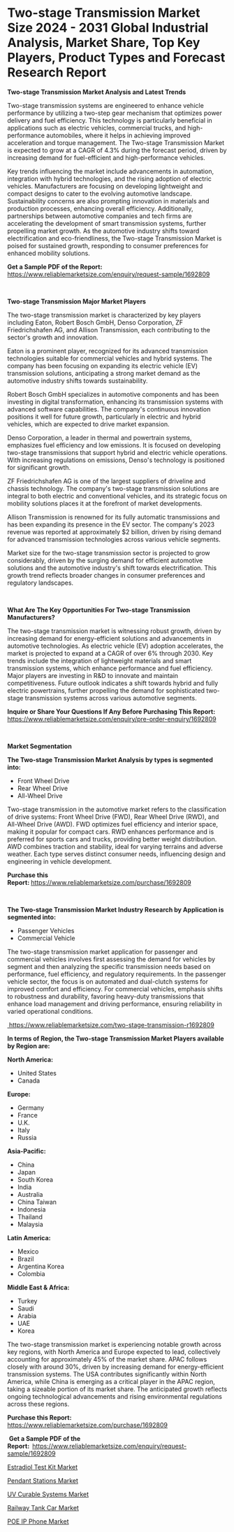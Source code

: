 <p><h1>Two-stage Transmission Market Size 2024 - 2031 Global Industrial Analysis, Market Share, Top Key Players, Product Types and Forecast Research Report</h1></p><p><strong>Two-stage Transmission Market Analysis and Latest Trends</strong></p>
<p><p>Two-stage transmission systems are engineered to enhance vehicle performance by utilizing a two-step gear mechanism that optimizes power delivery and fuel efficiency. This technology is particularly beneficial in applications such as electric vehicles, commercial trucks, and high-performance automobiles, where it helps in achieving improved acceleration and torque management. The Two-stage Transmission Market is expected to grow at a CAGR of 4.3% during the forecast period, driven by increasing demand for fuel-efficient and high-performance vehicles.</p><p>Key trends influencing the market include advancements in automation, integration with hybrid technologies, and the rising adoption of electric vehicles. Manufacturers are focusing on developing lightweight and compact designs to cater to the evolving automotive landscape. Sustainability concerns are also prompting innovation in materials and production processes, enhancing overall efficiency. Additionally, partnerships between automotive companies and tech firms are accelerating the development of smart transmission systems, further propelling market growth. As the automotive industry shifts toward electrification and eco-friendliness, the Two-stage Transmission Market is poised for sustained growth, responding to consumer preferences for enhanced mobility solutions.</p></p>
<p><strong>Get a Sample PDF of the Report:&nbsp;</strong> <a href="https://www.reliablemarketsize.com/enquiry/request-sample/1692809?utm_campaign=1564&utm_medium=2&utm_source=Github&utm_content=ia&utm_term=20102024&utm_id=two-stage-transmission">https://www.reliablemarketsize.com/enquiry/request-sample/1692809</a></p>
<p>&nbsp;</p>
<p><strong>Two-stage Transmission Major Market Players</strong></p>
<p><p>The two-stage transmission market is characterized by key players including Eaton, Robert Bosch GmbH, Denso Corporation, ZF Friedrichshafen AG, and Allison Transmission, each contributing to the sector's growth and innovation.</p><p>Eaton is a prominent player, recognized for its advanced transmission technologies suitable for commercial vehicles and hybrid systems. The company has been focusing on expanding its electric vehicle (EV) transmission solutions, anticipating a strong market demand as the automotive industry shifts towards sustainability.</p><p>Robert Bosch GmbH specializes in automotive components and has been investing in digital transformation, enhancing its transmission systems with advanced software capabilities. The company's continuous innovation positions it well for future growth, particularly in electric and hybrid vehicles, which are expected to drive market expansion.</p><p>Denso Corporation, a leader in thermal and powertrain systems, emphasizes fuel efficiency and low emissions. It is focused on developing two-stage transmissions that support hybrid and electric vehicle operations. With increasing regulations on emissions, Denso's technology is positioned for significant growth.</p><p>ZF Friedrichshafen AG is one of the largest suppliers of driveline and chassis technology. The company's two-stage transmission solutions are integral to both electric and conventional vehicles, and its strategic focus on mobility solutions places it at the forefront of market developments.</p><p>Allison Transmission is renowned for its fully automatic transmissions and has been expanding its presence in the EV sector. The company's 2023 revenue was reported at approximately $2 billion, driven by rising demand for advanced transmission technologies across various vehicle segments.</p><p>Market size for the two-stage transmission sector is projected to grow considerably, driven by the surging demand for efficient automotive solutions and the automotive industry's shift towards electrification. This growth trend reflects broader changes in consumer preferences and regulatory landscapes.</p></p>
<p>&nbsp;</p>
<p><strong>What Are The Key Opportunities For Two-stage Transmission Manufacturers?</strong></p>
<p><p>The two-stage transmission market is witnessing robust growth, driven by increasing demand for energy-efficient solutions and advancements in automotive technologies. As electric vehicle (EV) adoption accelerates, the market is projected to expand at a CAGR of over 6% through 2030. Key trends include the integration of lightweight materials and smart transmission systems, which enhance performance and fuel efficiency. Major players are investing in R&D to innovate and maintain competitiveness. Future outlook indicates a shift towards hybrid and fully electric powertrains, further propelling the demand for sophisticated two-stage transmission systems across various automotive segments.</p></p>
<p><strong>Inquire or Share Your Questions If Any Before Purchasing This Report:</strong> <a href="https://www.reliablemarketsize.com/enquiry/pre-order-enquiry/1692809?utm_campaign=1564&utm_medium=2&utm_source=Github&utm_content=ia&utm_term=20102024&utm_id=two-stage-transmission">https://www.reliablemarketsize.com/enquiry/pre-order-enquiry/1692809</a></p>
<p>&nbsp;</p>
<p><strong>Market Segmentation</strong></p>
<p><strong>The Two-stage Transmission Market Analysis by types is segmented into:</strong></p>
<p><ul><li>Front Wheel Drive</li><li>Rear Wheel Drive</li><li>All-Wheel Drive</li></ul></p>
<p><p>Two-stage transmission in the automotive market refers to the classification of drive systems: Front Wheel Drive (FWD), Rear Wheel Drive (RWD), and All-Wheel Drive (AWD). FWD optimizes fuel efficiency and interior space, making it popular for compact cars. RWD enhances performance and is preferred for sports cars and trucks, providing better weight distribution. AWD combines traction and stability, ideal for varying terrains and adverse weather. Each type serves distinct consumer needs, influencing design and engineering in vehicle development.</p></p>
<p><strong>Purchase this Report:&nbsp;</strong><a href="https://www.reliablemarketsize.com/purchase/1692809?utm_campaign=1564&utm_medium=2&utm_source=Github&utm_content=ia&utm_term=20102024&utm_id=two-stage-transmission">https://www.reliablemarketsize.com/purchase/1692809</a></p>
<p>&nbsp;</p>
<p><strong>The Two-stage Transmission Market Industry Research by Application is segmented into:</strong></p>
<p><ul><li>Passenger Vehicles</li><li>Commercial Vehicle</li></ul></p>
<p><p>The two-stage transmission market application for passenger and commercial vehicles involves first assessing the demand for vehicles by segment and then analyzing the specific transmission needs based on performance, fuel efficiency, and regulatory requirements. In the passenger vehicle sector, the focus is on automated and dual-clutch systems for improved comfort and efficiency. For commercial vehicles, emphasis shifts to robustness and durability, favoring heavy-duty transmissions that enhance load management and driving performance, ensuring reliability in varied operational conditions.</p></p>
<p><a href="https://www.reliablemarketsize.com/two-stage-transmission-r1692809?utm_campaign=1564&utm_medium=2&utm_source=Github&utm_content=ia&utm_term=20102024&utm_id=two-stage-transmission">&nbsp;https://www.reliablemarketsize.com/two-stage-transmission-r1692809</a></p>
<p><strong>In terms of Region, the Two-stage Transmission Market Players available by Region are:</strong></p>
<p>
    <p> <strong> North America: </strong>
        <ul>
            <li>United States</li>
            <li>Canada</li>
        </ul>
        </p> 
    <p> <strong> Europe: </strong>
        <ul>
            <li>Germany</li>
            <li>France</li>
            <li>U.K.</li>
            <li>Italy</li>
            <li>Russia</li>
        </ul>
        </p> 
    <p> <strong> Asia-Pacific: </strong>
        <ul>
            <li>China</li>
            <li>Japan</li>
            <li>South Korea</li>
            <li>India</li>
            <li>Australia</li>
            <li>China Taiwan</li>
            <li>Indonesia</li>
            <li>Thailand</li>
            <li>Malaysia</li>
        </ul>
        </p> 
    <p> <strong> Latin America: </strong>
        <ul>
            <li>Mexico</li>
            <li>Brazil</li>
            <li>Argentina Korea</li>
            <li>Colombia</li>
        </ul>
        </p> 
    <p> <strong> Middle East & Africa: </strong>
        <ul>
            <li>Turkey</li>
            <li>Saudi</li>
            <li>Arabia</li>
            <li>UAE</li>
            <li>Korea</li>
        </ul>
    </p>
    </p>
<p><p>The two-stage transmission market is experiencing notable growth across key regions, with North America and Europe expected to lead, collectively accounting for approximately 45% of the market share. APAC follows closely with around 30%, driven by increasing demand for energy-efficient transmission systems. The USA contributes significantly within North America, while China is emerging as a critical player in the APAC region, taking a sizeable portion of its market share. The anticipated growth reflects ongoing technological advancements and rising environmental regulations across these regions.</p></p>
<p><strong>Purchase this Report: </strong><a href="https://www.reliablemarketsize.com/purchase/1692809?utm_campaign=1564&utm_medium=2&utm_source=Github&utm_content=ia&utm_term=20102024&utm_id=two-stage-transmission">https://www.reliablemarketsize.com/purchase/1692809</a></p>
<p>&nbsp;<strong>Get a Sample PDF of the Report:&nbsp;&nbsp;</strong><a href="https://www.reliablemarketsize.com/enquiry/request-sample/1692809?utm_campaign=1564&utm_medium=2&utm_source=Github&utm_content=ia&utm_term=20102024&utm_id=two-stage-transmission">https://www.reliablemarketsize.com/enquiry/request-sample/1692809</a></p>
<p><strong></strong></p>
<p><p><a href="https://github.com/abbislposival/Market-Research-Report-List-1/blob/main/estradiol-test-kit-market.md?utm_campaign=1564&utm_medium=2&utm_source=Github&utm_content=ia&utm_term=20102024&utm_id=two-stage-transmission">Estradiol Test Kit Market</a></p><p><a href="https://www.linkedin.com/pulse/pendant-stations-sector-surge-12-growth-roadmap-2031-genius-market-2divf?utm_campaign=1564&utm_medium=2&utm_source=Github&utm_content=ia&utm_term=20102024&utm_id=two-stage-transmission">Pendant Stations Market</a></p><p><a href="https://www.linkedin.com/pulse/uv-curable-systems-market-research-report-forecast-growth-nrcnf?utm_campaign=1564&utm_medium=2&utm_source=Github&utm_content=ia&utm_term=20102024&utm_id=two-stage-transmission">UV Curable Systems Market</a></p><p><a href="https://www.linkedin.com/pulse/railway-tank-car-market-trends-insights-type-application-analysis-fq6wf?utm_campaign=1564&utm_medium=2&utm_source=Github&utm_content=ia&utm_term=20102024&utm_id=two-stage-transmission">Railway Tank Car Market</a></p><p><a href="https://www.linkedin.com/pulse/poe-ip-phone-market-global-insights-regional-analysis-2024-ukdlf?utm_campaign=1564&utm_medium=2&utm_source=Github&utm_content=ia&utm_term=20102024&utm_id=two-stage-transmission">POE IP Phone Market</a></p></p>